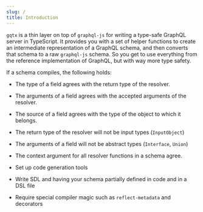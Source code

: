 ```yaml
---
slug: /
title: Introduction
---
```


`gqtx` is a thin layer on top of `graphql-js` for writing a type-safe GraphQL server in TypeScript. It provides you with a set of helper functions to create an intermediate representation of a GraphQL schema, and then converts that schema to a raw `graphql-js` schema. So you get to use everything from the reference implementation of GraphQL, but with way more type safety.

If a schema compiles, the following holds:

- The type of a field agrees with the return type of the resolver.
- The arguments of a field agrees with the accepted arguments of the resolver.
- The source of a field agrees with the type of the object to which it belongs.
- The return type of the resolver will not be input types (`InputObject`)
- The arguments of a field will not be abstract types (`Interface`, `Union`)
- The context argument for all resolver functions in a schema agree.

- Set up code generation tools
- Write SDL and having your schema partially defined in code and in a DSL file
- Require special compiler magic such as `reflect-metadata` and decorators
